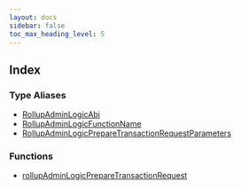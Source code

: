 ```yaml
---
layout: docs
sidebar: false
toc_max_heading_level: 5
---
```


## Index

### Type Aliases

- [RollupAdminLogicAbi](type-aliases/RollupAdminLogicAbi.md)
- [RollupAdminLogicFunctionName](type-aliases/RollupAdminLogicFunctionName.md)
- [RollupAdminLogicPrepareTransactionRequestParameters](type-aliases/RollupAdminLogicPrepareTransactionRequestParameters.md)

### Functions

- [rollupAdminLogicPrepareTransactionRequest](functions/rollupAdminLogicPrepareTransactionRequest.md)
